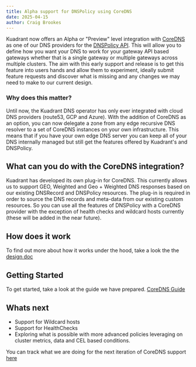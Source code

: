 ```yaml
---
title: Alpha support for DNSPolicy using CoreDNS
date: 2025-04-15
author: Craig Brookes
---
```


Kuadrant now offers an Alpha or "Preview" level integration with [CoreDNS](https://coredns.io/) as one of our DNS providers for the [DNSPolicy API](https://docs.kuadrant.io/latest/kuadrant-operator/doc/reference/dnspolicy/). This will allow you to define how you want your DNS to work for your gateway API based gateways whether that is a single gateway or multiple gateways across multiple clusters. The aim with this early support and release is to get this feature into users hands and allow them to experiment, ideally submit feature requests and discover what is missing and any changes we may need to make to our current design.


### Why does this matter?

Until now, the Kuadrant DNS operator has only ever integrated with cloud DNS providers (route53, GCP and Azure). With the addition of CoreDNS as an option, you can now delegate a zone from any edge recursive DNS resolver to a set of CoreDNS instances on your own infrastructure. This means that if you have your own edge DNS server you can keep all of your DNS internally managed but still get the features offered by Kuadrant's and DNSPolicy.


## What can you do with the CoreDNS integration?

Kuadrant has developed its own plug-in for CoreDNS. This currently allows us to support GEO, Weighted and Geo + Weighted DNS responses based on our existing DNSRecord and DNSPolicy resources. The plug-in is required in order to source the DNS records and meta-data from our existing custom resources. So you can use all the features of DNSPolicy with a CoreDNS provider with the exception of health checks and wildcard hosts currently (these will be added in the near future).



## How does it work

To find out more about how it works under the hood, take a look the the [design doc](https://github.com/Kuadrant/architecture/blob/main/docs/design/core-dns-integration.md)


## Getting Started

To get started, take a look at the guide we have prepared. [CoreDNS Guide](https://github.com/Kuadrant/kuadrant-operator/blob/main/doc/user-guides/dns/core-dns.md)

## Whats next

- Support for Wildcard hosts
- Support for HealthChecks
- Exploring what is possible with more advanced policies leveraging on cluster metrics, data and CEL based conditions.

You can track what we are doing for the next iteration of CoreDNS support [here](https://github.com/Kuadrant/dns-operator/issues/447)